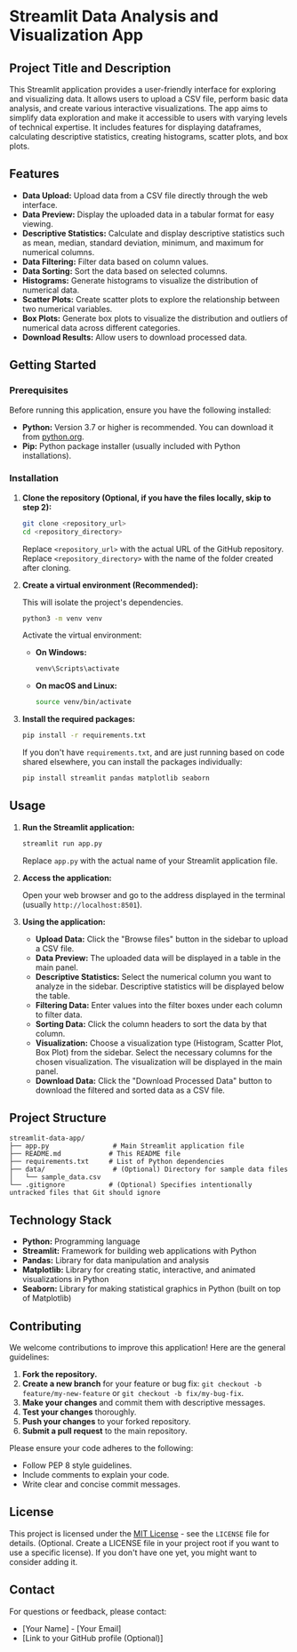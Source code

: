 # Streamlit Data Analysis and Visualization App

## Project Title and Description

This Streamlit application provides a user-friendly interface for exploring and visualizing data. It allows users to upload a CSV file, perform basic data analysis, and create various interactive visualizations. The app aims to simplify data exploration and make it accessible to users with varying levels of technical expertise.  It includes features for displaying dataframes, calculating descriptive statistics, creating histograms, scatter plots, and box plots.

## Features

*   **Data Upload:** Upload data from a CSV file directly through the web interface.
*   **Data Preview:** Display the uploaded data in a tabular format for easy viewing.
*   **Descriptive Statistics:** Calculate and display descriptive statistics such as mean, median, standard deviation, minimum, and maximum for numerical columns.
*   **Data Filtering:** Filter data based on column values.
*   **Data Sorting:** Sort the data based on selected columns.
*   **Histograms:** Generate histograms to visualize the distribution of numerical data.
*   **Scatter Plots:** Create scatter plots to explore the relationship between two numerical variables.
*   **Box Plots:** Generate box plots to visualize the distribution and outliers of numerical data across different categories.
*   **Download Results:** Allow users to download processed data.

## Getting Started

### Prerequisites

Before running this application, ensure you have the following installed:

*   **Python:** Version 3.7 or higher is recommended.  You can download it from [python.org](https://www.python.org/downloads/).
*   **Pip:** Python package installer (usually included with Python installations).

### Installation

1.  **Clone the repository (Optional, if you have the files locally, skip to step 2):**

    ```bash
    git clone <repository_url>
    cd <repository_directory>
    ```

    Replace `<repository_url>` with the actual URL of the GitHub repository. Replace `<repository_directory>` with the name of the folder created after cloning.

2.  **Create a virtual environment (Recommended):**

    This will isolate the project's dependencies.

    ```bash
    python3 -m venv venv
    ```

    Activate the virtual environment:

    *   **On Windows:**

        ```bash
        venv\Scripts\activate
        ```

    *   **On macOS and Linux:**

        ```bash
        source venv/bin/activate
        ```

3.  **Install the required packages:**

    ```bash
    pip install -r requirements.txt
    ```

    If you don't have `requirements.txt`, and are just running based on code shared elsewhere, you can install the packages individually:
    ```bash
    pip install streamlit pandas matplotlib seaborn
    ```


## Usage

1.  **Run the Streamlit application:**

    ```bash
    streamlit run app.py
    ```

    Replace `app.py` with the actual name of your Streamlit application file.

2.  **Access the application:**

    Open your web browser and go to the address displayed in the terminal (usually `http://localhost:8501`).

3.  **Using the application:**

    *   **Upload Data:** Click the "Browse files" button in the sidebar to upload a CSV file.
    *   **Data Preview:** The uploaded data will be displayed in a table in the main panel.
    *   **Descriptive Statistics:** Select the numerical column you want to analyze in the sidebar.  Descriptive statistics will be displayed below the table.
    *   **Filtering Data:** Enter values into the filter boxes under each column to filter data.
    *   **Sorting Data:** Click the column headers to sort the data by that column.
    *   **Visualization:** Choose a visualization type (Histogram, Scatter Plot, Box Plot) from the sidebar.  Select the necessary columns for the chosen visualization. The visualization will be displayed in the main panel.
    *   **Download Data:** Click the "Download Processed Data" button to download the filtered and sorted data as a CSV file.

## Project Structure

```
streamlit-data-app/
├── app.py                # Main Streamlit application file
├── README.md            # This README file
├── requirements.txt     # List of Python dependencies
├── data/                 # (Optional) Directory for sample data files
│   └── sample_data.csv
└── .gitignore           # (Optional) Specifies intentionally untracked files that Git should ignore
```

## Technology Stack

*   **Python:** Programming language
*   **Streamlit:** Framework for building web applications with Python
*   **Pandas:** Library for data manipulation and analysis
*   **Matplotlib:** Library for creating static, interactive, and animated visualizations in Python
*   **Seaborn:** Library for making statistical graphics in Python (built on top of Matplotlib)

## Contributing

We welcome contributions to improve this application!  Here are the general guidelines:

1.  **Fork the repository.**
2.  **Create a new branch** for your feature or bug fix: `git checkout -b feature/my-new-feature` or `git checkout -b fix/my-bug-fix`.
3.  **Make your changes** and commit them with descriptive messages.
4.  **Test your changes** thoroughly.
5.  **Push your changes** to your forked repository.
6.  **Submit a pull request** to the main repository.

Please ensure your code adheres to the following:

*   Follow PEP 8 style guidelines.
*   Include comments to explain your code.
*   Write clear and concise commit messages.

## License

This project is licensed under the [MIT License](LICENSE) - see the `LICENSE` file for details. (Optional. Create a LICENSE file in your project root if you want to use a specific license).  If you don't have one yet, you might want to consider adding it.

## Contact

For questions or feedback, please contact:

*   [Your Name] - [Your Email]
*   [Link to your GitHub profile (Optional)]


